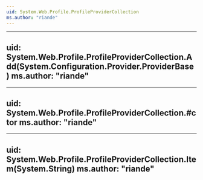 ```yaml
---
uid: System.Web.Profile.ProfileProviderCollection
ms.author: "riande"
---
```


---
uid: System.Web.Profile.ProfileProviderCollection.Add(System.Configuration.Provider.ProviderBase)
ms.author: "riande"
---

---
uid: System.Web.Profile.ProfileProviderCollection.#ctor
ms.author: "riande"
---

---
uid: System.Web.Profile.ProfileProviderCollection.Item(System.String)
ms.author: "riande"
---

